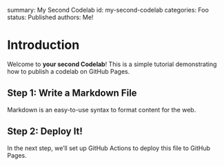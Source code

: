 summary: My Second Codelab
id: my-second-codelab
categories: Foo
status: Published
authors: Me!

# Introduction

Welcome to **your second Codelab**! This is a simple tutorial demonstrating how to publish a codelab on GitHub Pages.

## Step 1: Write a Markdown File

Markdown is an easy-to-use syntax to format content for the web.

## Step 2: Deploy It!

In the next step, we’ll set up GitHub Actions to deploy this file to GitHub Pages.

